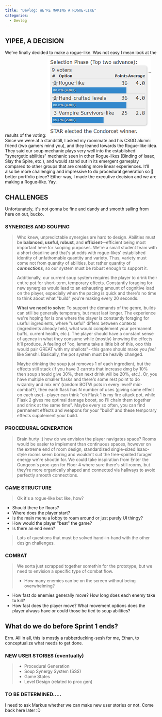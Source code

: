 ```yaml
---
title: "Devlog: WE'RE MAKING A ROGUE-LIKE"
categories:
  - Devlog
---
```


## YIPEE, A DECISION
We've finally decided to make a rogue-like. Was not easy I mean look at the results of the voting:
![title](../assets/images/game-structure-vote.png)
Since we were at a standstill, I asked my roommate and his CSGD alumni friend (two gamers mind you), and they leaned towards the Rogue-like idea. They said our soup mechanic plays very well into the established "synergetic abilities" mechanic seen in other Rogue-likes (Binding of Isaac, Slay the Spire, etc.), and would stand out in its emergent gameplay compared to other groups that are creating more linear experiences. It'll also be more challenging and impressive to do procedural generation so :shrug: better portfolio piece? Either way, I made the executive decision and we are making a Rogue-like. Yay.

## CHALLENGES
Unfortunately, it's not gonna be fine and dandy and smooth sailing from here on out, bucko. 

### **SYNERGIES AND SOUPING**
> Who knew, unpredictable synergies are hard to design. Abilities must be **balanced, useful, robust**, and **efficient**--efficient being most important here for scoping purposes. We're a small student team with a short deadline and that's at odds with rogue-likes' established identity of unfathomable quantity and variety. Thus, variety must come not from quantity of abilities, but rather quantity of ***connections***, so our system must be robust enough to support it. 
>
> Additionally, our current soup system requires the player to drink their entire pot for short-term, temporary effects. Constantly foraging for new synergies would lead to an exhausting amount of cognitive load on the player, especially when the pacing is quick and there's no time to think about what "build" you're making every 20 seconds. 
>
> **What we need to solve:** 
> To support the demands of the genre, builds can still be generally temporary, but must last longer. The experience we're hoping for is one where the player is constantly foraging for useful ingredients, where "useful" differs between contexts (ingredients already held, what would complement your permanent buffs, current health, etc.). The player should have a constant sense of agency in what they consume while (mostly) knowing the effects it'll produce. A feeling of "oo, lemme take a little bit of this, ooo this would pair GREAT with my shallots"--this game should make you *feel* like Senshi. Basically, the pot system must be heavily changed.
>
> Maybe drinking the soup just removes 1 of each ingredient, but the effects still stack (if you have 3 carrots that increase dmg by 10% then soup should give 30%, then next drink will be 20%, etc.). Or, you have multiple smaller flasks and there's some rest point to do wizardry and mix em' (random BOTW pots in every level? mid-combat?), then each flask has N number of uses (giving same effect on each use)--player can think "oh Flask 1 is my fire attack pot, while Flask 2 gives me optimal damage boost, so I'll chain them together and drink at the same time". Maybe every so often, you can find permanent effects and weapons for your "build" and these temporary effects supplement your build.

### **PROCEDURAL GENERATION**
> Brain hurty :( how do we envision the player navigates space? Rooms would be easier to implement than continuous spaces, however on the extreme end of room design, standardized single-sized Isaac-style rooms seem boring and wouldn't suit the free-spirited forager energy we're shootin for. We could take inspiration from Enter the Gungeon's proc-gen for Floor 4 where sure there's still rooms, but they're more organically shaped and connected via hallways to avoid perfectly smooth connections.

### **GAME STRUCTURE**
> Ok it's a rogue-like but like, how? 
- Should there be floors? 
- Where does the player start? 
- Is the main menu a lobby to roam around or just purely UI thingy? 
- How would the player "beat" the game? 
- Is there an end even? 
>
>Lots of questions that must be solved hand-in-hand with the other design challenges.

### **COMBAT**
> We sorta just scrapped together somethin for the prototype, but we need to envision a specific type of combat flow. 
> - How many enemies can be on the screen without being overwhelming? 
- How fast do enemies generally move? How long does each enemy take to kill? 
- How fast does the player move? What movement options does the player always have or could those be tied to soup abilities?


## What do we do before Sprint 1 ends?
Erm. All in all, this is mostly a rubberducking-sesh for me, Ethan, to conceptualize what needs to get done.

### NEW USER STORIES (eventually)
> - Procedural Generation
> - Soup Synergy System (SSS)
> - Game States
> - Level Design (related to proc gen)

### TO BE DETERMINED.....
I need to ask Markus whether we can make new user stories or not. Come back here later :D

